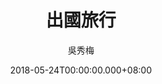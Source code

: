 ---
issue: 276
title: 出國旅行
author: 吳秀梅
language: 南四縣
date: 2018-05-24T00:00:00.000+08:00
topic: 生活
difficulty: 2
wikidata: Q98096155
wikidata_link: https://www.wikidata.org/wiki/Q98096155
---
